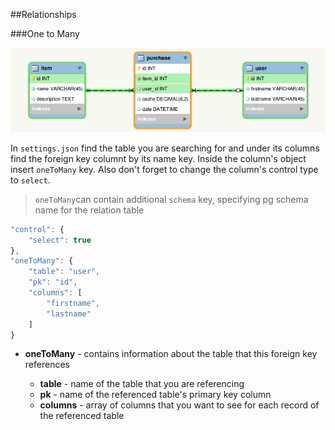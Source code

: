 ##Relationships

###One to Many

![One to Many][1]

In `settings.json` find the table you are searching for and under its columns find the foreign key columnt by its name key. Inside the column's object insert `oneToMany` key. Also don't forget to change the column's control type to `select`.
> `oneToMany`can contain additional `schema` key, specifying pg schema name for the relation table

```js
"control": {
    "select": true
},
"oneToMany": {
    "table": "user",
    "pk": "id",
    "columns": [
        "firstname",
        "lastname"
    ]
}
```

- **oneToMany** - contains information about the table that this foreign key references
    - **table** - name of the table that you are referencing
    - **pk** - name of the referenced table's primary key column
    - **columns** - array of columns that you want to see for each record of the referenced table

  [1]: images/one-to-many.png